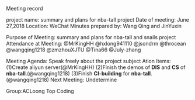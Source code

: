 Meeting record

project name:
   summary and plans for nba-tall project
Date of meeting:
   June 27,2018
Location:
    WeChat
Minutes prepared by:
  Wang Qing and JinYuxin

Purpose of Meeting:
  summary and plans for nba-tall and snails project
Attendance at Meeting:
  @MrKingHH @hxlong941110 @jsondrm @throcean @wangqing1218 @zmzhouXJTU @Tina66 @July-zhang

Meeting Agenda:
  Speak freely about the project subject
Ation Items:
   (1)Create aliyun server(@MrKingHH)
	 (2)Finish the demos of **DIS** and **CS** of **nba-tall**.(@wangqing1218)
	 (3)Finish **CI-building** for **nba-tall**.(@wangqing1218)
Next Meeting:
    Undetermine

Group:ACLoong Top Coding
